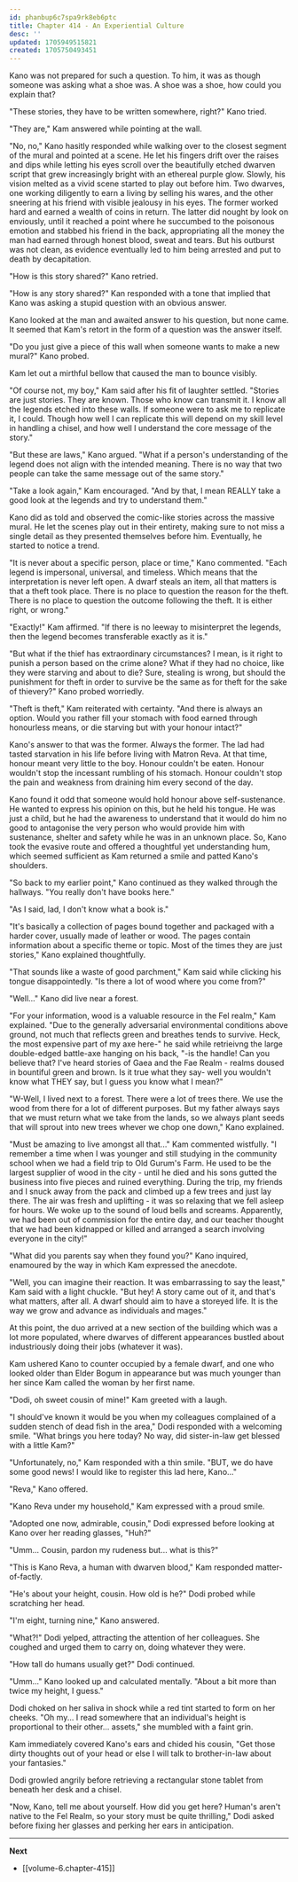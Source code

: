 ```yaml
---
id: phanbup6c7spa9rk8eb6ptc
title: Chapter 414 - An Experiential Culture
desc: ''
updated: 1705949515821
created: 1705750493451
---
```


Kano was not prepared for such a question. To him, it was as though someone was asking what a shoe was. A shoe was a shoe, how could you explain that?

"These stories, they have to be written somewhere, right?" Kano tried.

"They are," Kam answered while pointing at the wall.

"No, no," Kano hasitly responded while walking over to the closest segment of the mural and pointed at a scene. He let his fingers drift over the raises and dips while letting his eyes scroll over the beautifully etched dwarven script that grew increasingly bright with an ethereal purple glow. Slowly, his vision melted as a vivid scene started to play out before him. Two dwarves, one working diligently to earn a living by selling his wares, and the other sneering at his friend with visible jealousy in his eyes. The former worked hard and earned a wealth of coins in return. The latter did nought by look on enviously, until it reached a point where he succumbed to the poisonous emotion and stabbed his friend in the back, appropriating all the money the man had earned through honest blood, sweat and tears. But his outburst was not clean, as evidence eventually led to him being arrested and put to death by decapitation.

"How is this story shared?" Kano retried.

"How is any story shared?" Kan responded with a tone that implied that Kano was asking a stupid question with an obvious answer.

Kano looked at the man and awaited answer to his question, but none came. It seemed that Kam's retort in the form of a question was the answer itself.

"Do you just give a piece of this wall when someone wants to make a new mural?" Kano probed.

Kam let out a mirthful bellow that caused the man to bounce visibly.

"Of course not, my boy," Kam said after his fit of laughter settled. "Stories are just stories. They are known. Those who know can transmit it. I know all the legends etched into these walls. If someone were to ask me to replicate it, I could. Though how well I can replicate this will depend on my skill level in handling a chisel, and how well I understand the core message of the story."

"But these are laws," Kano argued. "What if a person's understanding of the legend does not align with the intended meaning. There is no way that two people can take the same message out of the same story."

"Take a look again," Kam encouraged. "And by that, I mean REALLY take a good look at the legends and try to understand them."

Kano did as told and observed the comic-like stories across the massive mural. He let the scenes play out in their entirety, making sure to not miss a single detail as they presented themselves before him. Eventually, he started to notice a trend.

"It is never about a specific person, place or time," Kano commented. "Each legend is impersonal, universal, and timeless. Which means that the interpretation is never left open. A dwarf steals an item, all that matters is that a theft took place. There is no place to question the reason for the theft. There is no place to question the outcome following the theft. It is either right, or wrong."

"Exactly!" Kam affirmed. "If there is no leeway to misinterpret the legends, then the legend becomes transferable exactly as it is."

"But what if the thief has extraordinary circumstances? I mean, is it right to punish a person based on the crime alone? What if they had no choice, like they were starving and about to die? Sure, stealing is wrong, but should the punishment for theft in order to survive be the same as for theft for the sake of thievery?" Kano probed worriedly.

"Theft is theft," Kam reiterated with certainty. "And there is always an option. Would you rather fill your stomach with food earned through honourless means, or die starving but with your honour intact?"

Kano's answer to that was the former. Always the former. The lad had tasted starvation in his life before living with Matron Reva. At that time, honour meant very little to the boy. Honour couldn't be eaten. Honour wouldn't stop the incessant rumbling of his stomach. Honour couldn't stop the pain and weakness from draining him every second of the day.

Kano found it odd that someone would hold honour above self-sustenance. He wanted to express his opinion on this, but he held his tongue. He was just a child, but he had the awareness to understand that it would do him no good to antagonise the very person who would provide him with sustenance, shelter and safety while he was in an unknown place. So, Kano took the evasive route and offered a thoughtful yet understanding hum, which seemed sufficient as Kam returned a smile and patted Kano's shoulders.

"So back to my earlier point," Kano continued as they walked through the hallways. "You really don't have books here."

"As I said, lad, I don't know what a book is."

"It's basically a collection of pages bound together and packaged with a harder cover, usually made of leather or wood. The pages contain information about a specific theme or topic. Most of the times they are just stories," Kano explained thoughtfully.

"That sounds like a waste of good parchment," Kam said while clicking his tongue disappointedly. "Is there a lot of wood where you come from?"

"Well..." Kano did live near a forest.

"For your information, wood is a valuable resource in the Fel realm," Kam explained. "Due to the generally adversarial environmental conditions above ground, not much that reflects green and breathes tends to survive. Heck, the most expensive part of my axe here-" he said while retrieivng the large double-edged battle-axe hanging on his back, "-is the handle! Can you believe that? I've heard stories of Gaea and the Fae Realm - realms doused in bountiful green and brown. Is it true what they say- well you wouldn't know what THEY say, but I guess you know what I mean?"

"W-Well, I lived next to a forest. There were a lot of trees there. We use the wood from there for a lot of different purposes. But my father always says that we must return what we take from the lands, so we always plant seeds that will sprout into new trees whever we chop one down," Kano explained.

"Must be amazing to live amongst all that..." Kam commented wistfully. "I remember a time when I was younger and still studying in the community school when we had a field trip to Old Gurum's Farm. He used to be the largest supplier of wood in the city - until he died and his sons gutted the business into five pieces and ruined everything. During the trip, my friends and I snuck away from the pack and climbed up a few trees and just lay there. The air was fresh and uplifting - it was so relaxing that we fell asleep for hours. We woke up to the sound of loud bells and screams. Apparently, we had been out of commission for the entire day, and our teacher thought that we had been kidnapped or killed and arranged a search involving everyone in the city!"

"What did you parents say when they found you?" Kano inquired, enamoured by the way in which Kam expressed the anecdote.

"Well, you can imagine their reaction. It was embarrassing to say the least," Kam said with a light chuckle. "But hey! A story came out of it, and that's what matters, after all. A dwarf should aim to have a storeyed life. It is the way we grow and advance as individuals and mages."

At this point, the duo arrived at a new section of the building which was a lot more populated, where dwarves of different appearances bustled about industriously doing their jobs (whatever it was).

Kam ushered Kano to counter occupied by a female dwarf, and one who looked older than Elder Bogum in appearance but was much younger than her since Kam called the woman by her first name.

"Dodi, oh sweet cousin of mine!" Kam greeted with a laugh.

"I should've known it would be you when my colleagues complained of a sudden stench of dead fish in the area," Dodi responded with a welcoming smile. "What brings you here today? No way, did sister-in-law get blessed with a little Kam?"

"Unfortunately, no," Kam responded with a thin smile. "BUT, we do have some good news! I would like to register this lad here, Kano..."

"Reva," Kano offered.

"Kano Reva under my household," Kam expressed with a proud smile.

"Adopted one now, admirable, cousin," Dodi expressed before looking at Kano over her reading glasses, "Huh?"

"Umm... Cousin, pardon my rudeness but... what is this?"

"This is Kano Reva, a human with dwarven blood," Kam responded matter-of-factly.

"He's about your height, cousin. How old is he?" Dodi probed while scratching her head.

"I'm eight, turning nine," Kano answered.

"What?!" Dodi yelped, attracting the attention of her colleagues. She coughed and urged them to carry on, doing whatever they were.

"How tall do humans usually get?" Dodi continued.

"Umm..." Kano looked up and calculated mentally. "About a bit more than twice my height, I guess."

Dodi choked on her saliva in shock while a red tint started to form on her cheeks. "Oh my... I read somewhere that an individual's height is proportional to their other... assets," she mumbled with a faint grin.

Kam immediately covered Kano's ears and chided his cousin, "Get those dirty thoughts out of your head or else I will talk to brother-in-law about your fantasies."

Dodi growled angrily before retrieving a rectangular stone tablet from beneath her desk and a chisel.

"Now, Kano, tell me about yourself. How did you get here? Human's aren't native to the Fel Realm, so your story must be quite thrilling," Dodi asked before fixing her glasses and perking her ears in anticipation.

____

**Next**
* [[volume-6.chapter-415]]
